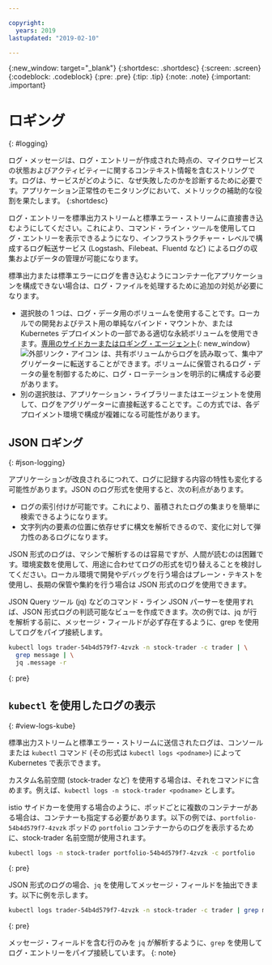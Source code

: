 ```yaml
---

copyright:
  years: 2019
lastupdated: "2019-02-10"

---
```


{:new_window: target="_blank"}
{:shortdesc: .shortdesc}
{:screen: .screen}
{:codeblock: .codeblock}
{:pre: .pre}
{:tip: .tip}
{:note: .note}
{:important: .important}

# ロギング
{: #logging}

ログ・メッセージは、ログ・エントリーが作成された時点の、マイクロサービスの状態およびアクティビティーに関するコンテキスト情報を含むストリングです。ログは、サービスがどのように、なぜ失敗したのかを診断するために必要です。アプリケーション正常性のモニタリングにおいて、メトリックの補助的な役割を果たします。
{:shortdesc}

ログ・エントリーを標準出力ストリームと標準エラー・ストリームに直接書き込むようにしてください。これにより、コマンド・ライン・ツールを使用してログ・エントリーを表示できるようになり、インフラストラクチャー・レベルで構成するログ転送サービス (Logstash、Filebeat、Fluentd など) によるログの収集およびデータの管理が可能になります。

標準出力または標準エラーにログを書き込むようにコンテナー化アプリケーションを構成できない場合は、ログ・ファイルを処理するために追加の対処が必要になります。

* 選択肢の 1 つは、ログ・データ用のボリュームを使用することです。ローカルでの開発およびテスト用の単純なバインド・マウントか、または Kubernetes デプロイメントの一部である適切な永続ボリュームを使用できます。[専用のサイドカーまたはロギング・エージェント](https://kubernetes.io/docs/concepts/cluster-administration/logging/#sidecar-container-with-a-logging-agent){: new_window} ![外部リンク・アイコン](../icons/launch-glyph.svg "外部リンク・アイコン") は、共有ボリュームからログを読み取って、集中アグリゲーターに転送することができます。ボリュームに保管されるログ・データの量を制御するために、ログ・ローテーションを明示的に構成する必要があります。
* 別の選択肢は、アプリケーション・ライブラリーまたはエージェントを使用して、ログをアグリゲーターに直接転送することです。この方式では、各デプロイメント環境で構成が複雑になる可能性があります。

## JSON ロギング
{: #json-logging}

アプリケーションが改良されるにつれて、ログに記録する内容の特性も変化する可能性があります。JSON のログ形式を使用すると、次の利点があります。

* ログの索引付けが可能です。これにより、蓄積されたログの集まりを簡単に検索できるようになります。
* 文字列内の要素の位置に依存せずに構文を解析できるので、変化に対して弾力性のあるログになります。

JSON 形式のログは、マシンで解析するのは容易ですが、人間が読むのは困難です。環境変数を使用して、用途に合わせてログの形式を切り替えることを検討してください。ローカル環境で開発やデバッグを行う場合はプレーン・テキストを使用し、長期の保管や集約を行う場合は JSON 形式のログを使用できます。

JSON Query ツール (jq) などのコマンド・ライン JSON パーサーを使用すれば、JSON 形式ログの判読可能なビューを作成できます。次の例では、jq が行を解析する前に、メッセージ・フィールドが必ず存在するように、grep を使用してログをパイプ接続します。

```bash
kubectl logs trader-54b4d579f7-4zvzk -n stock-trader -c trader | \
  grep message | \
  jq .message -r
```
{: pre}

## `kubectl` を使用したログの表示
{: #view-logs-kube}

標準出力ストリームと標準エラー・ストリームに送信されたログは、コンソールまたは `kubectl` コマンド (その形式は `kubectl logs <podname>`) によって Kubernetes で表示できます。

カスタム名前空間 (stock-trader など) を使用する場合は、それをコマンドに含めます。例えば、`kubectl logs -n stock-trader <podname>` とします。

istio サイドカーを使用する場合のように、ポッドごとに複数のコンテナーがある場合は、コンテナーも指定する必要があります。以下の例では、`portfolio-54b4d579f7-4zvzk` ポッドの `portfolio` コンテナーからのログを表示するために、stock-trader 名前空間が使用されます。

```bash
kubectl logs -n stock-trader portfolio-54b4d579f7-4zvzk -c portfolio
```
{: pre}

JSON 形式のログの場合、`jq` を使用してメッセージ・フィールドを抽出できます。以下に例を示します。

```bash
kubectl logs trader-54b4d579f7-4zvzk -n stock-trader -c trader | grep message | jq .message -r
```
{: pre}

メッセージ・フィールドを含む行のみを `jq` が解析するように、`grep` を使用してログ・エントリーをパイプ接続しています。
{: note}
